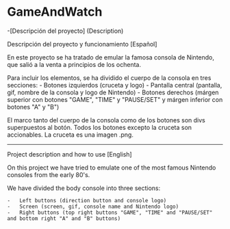 # GameAndWatch

-[Descripción del proyecto] (Description)


Descripción del proyecto y funcionamiento [Español]

En este proyecto se ha tratado de emular la famosa consola de Nintendo, que salió a la venta a principios de los ochenta.

Para incluir los elementos, se ha dividido el cuerpo de la consola en tres secciones: 
    - Botones izquierdos (cruceta y logo)
    - Pantalla central (pantalla, gif, nombre de la consola y logo de Nintendo)
    - Botones derechos (márgen superior con botones "GAME", "TIME" y "PAUSE/SET" y márgen inferior con  botones "A" y "B")

El marco tanto del cuerpo de la consola como de los botones son divs superpuestos al botón. 
Todos los botones excepto la cruceta son accionables. La cruceta es una imagen .png.



-----------------------------------------------------------------------------------------


Project description and how to use [English]

On this project we have tried to emulate one of the most famous Nintendo consoles from the early 80's.

We have divided the body console into three sections:

    -   Left buttons (direction button and console logo)
    -   Screen (screen, gif, console name and Nintendo logo)
    -   Right buttons (top right buttons "GAME", "TIME" and "PAUSE/SET" and bottom right "A" and "B" buttons)
